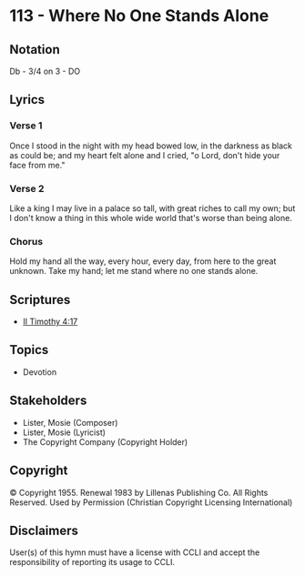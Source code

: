 # 113 - Where No One Stands Alone

## Notation

Db - 3/4 on 3 - DO

## Lyrics

### Verse 1

Once I stood in the night with my head bowed low, in the darkness as black as could be; and my heart felt alone and I cried, "o Lord, don't hide your face from me."

### Verse 2

Like a king I may live in a palace so tall, with great riches to call my own; but I don't know a thing in this whole wide world that's worse than being alone.

### Chorus

Hold my hand all the way, every hour, every day, from here to the great unknown. Take my hand; let me stand where no one stands alone.


## Scriptures

- [II Timothy 4:17](https://www.biblegateway.com/passage/?search=II%20Timothy%204%3A17)

## Topics

- Devotion

## Stakeholders

- Lister, Mosie (Composer)
- Lister, Mosie (Lyricist)
- The Copyright Company (Copyright Holder)

## Copyright

© Copyright 1955. Renewal 1983 by Lillenas Publishing Co. All Rights Reserved. Used by Permission
(Christian Copyright Licensing International)

## Disclaimers

User(s) of this hymn must have a license with CCLI and accept the responsibility of reporting its usage to CCLI.

